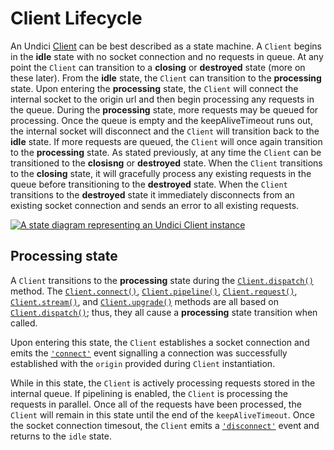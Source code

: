 # Client Lifecycle

An Undici [Client](Client.md) can be best described as a state machine. A `Client` begins in the **idle** state with no socket connection and no requests in queue. At any point the `Client` can transition to a **closing** or **destroyed** state (more on these later). From the **idle** state, the `Client` can transition to the **processing** state. Upon entering the **processing** state, the `Client` will connect the internal socket to the origin url and then begin processing any requests in the queue. During the **processing** state, more requests may be queued for processing. Once the queue is empty and the keepAliveTimeout runs out, the internal socket will disconnect and the `Client` will transition back to the **idle** state. If more requests are queued, the `Client` will once again transition to the **processing** state. As stated previously, at any time the `Client` can be transitioned to the **closisng** or **destroyed** state. When the `Client` transitions to the **closing** state, it will gracefully process any existing requests in the queue before transitioning to the **destroyed** state. When the `Client` transitions to the **destroyed** state it immediately disconnects from an existing socket connection and sends an error to all existing requests.

[![A state diagram representing an Undici Client instance](https://mermaid.ink/img/eyJjb2RlIjoic3RhdGVEaWFncmFtLXYyXG4gICAgWypdIC0tPiBpZGxlXG4gICAgcHJvY2Vzc2luZyAtLT4gY2xvc2luZyA6IGNsb3NlXG4gICAgaWRsZSAtLT4gY2xvc2luZyA6IGNsb3NlXG4gICAgaWRsZSAtLT4gZGVzdHJveWVkIDogZGVzdHJveVxuICAgIGlkbGUgLS0-IHByb2Nlc3NpbmcgOiBjb25uZWN0XG4gICAgcHJvY2Vzc2luZyAtLT4gaWRsZSA6IGRpc2Nvbm5lY3RcbiAgICBwcm9jZXNzaW5nIC0tPiBkZXN0cm95ZWQgOiBkZXN0cm95XG4gICAgY2xvc2luZyAtLT4gZGVzdHJveWVkIDogZGVzdHJveVxuICAgIGRlc3Ryb3llZCAtLT4gWypdIiwibWVybWFpZCI6eyJ0aGVtZSI6ImJhc2UifSwidXBkYXRlRWRpdG9yIjpmYWxzZX0)](https://mermaid-js.github.io/mermaid-live-editor/#/edit/eyJjb2RlIjoic3RhdGVEaWFncmFtLXYyXG4gICAgWypdIC0tPiBpZGxlXG4gICAgcHJvY2Vzc2luZyAtLT4gY2xvc2luZyA6IGNsb3NlXG4gICAgaWRsZSAtLT4gY2xvc2luZyA6IGNsb3NlXG4gICAgaWRsZSAtLT4gZGVzdHJveWVkIDogZGVzdHJveVxuICAgIGlkbGUgLS0-IHByb2Nlc3NpbmcgOiBjb25uZWN0XG4gICAgcHJvY2Vzc2luZyAtLT4gaWRsZSA6IGRpc2Nvbm5lY3RcbiAgICBwcm9jZXNzaW5nIC0tPiBkZXN0cm95ZWQgOiBkZXN0cm95XG4gICAgY2xvc2luZyAtLT4gZGVzdHJveWVkIDogZGVzdHJveVxuICAgIGRlc3Ryb3llZCAtLT4gWypdIiwibWVybWFpZCI6eyJ0aGVtZSI6ImJhc2UifSwidXBkYXRlRWRpdG9yIjpmYWxzZX0)

## Processing state

A `Client` transitions to the **processing** state during the [`Client.dispatch()`](#clientdispatchoptions-handlers) method. The [`Client.connect()`](#clientconnectoptions--callback), [`Client.pipeline()`](#clientpipelineoptions-handler), [`Client.request()`](#clientrequestoptions--callback), [`Client.stream()`](#clientstreamoptions-factory--callback), and [`Client.upgrade()`](#clientupgradeoptions-callback) methods are all based on [`Client.dispatch()`](#clientdispatchoptions-handlers); thus, they all cause a **processing** state transition when called.

Upon entering this state, the `Client` establishes a socket connection and emits the [`'connect'`](Client.md#event-connect) event signalling a connection was successfully established with the `origin` provided during `Client` instantiation.

While in this state, the `Client` is actively processing requests stored in the internal queue. If pipelining is enabled, the `Client` is processing the requests in parallel. Once all of the requests have been processed, the `Client` will remain in this state until the end of the `keepAliveTimeout`. Once the socket connection timesout, the `Client` emits a [`'disconnect'`](#event-disconnect) event and returns to the `idle` state.

